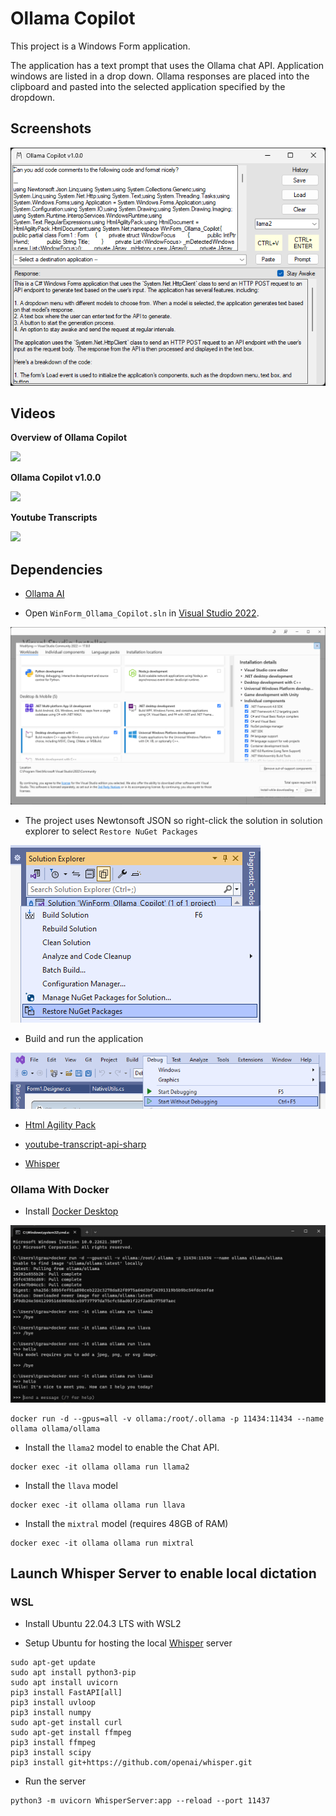 # Ollama Copilot

This project is a Windows Form application.

The application has a text prompt that uses the Ollama chat API. Application windows are listed in a drop down. Ollama responses are placed into the clipboard and pasted into the selected application specified by the dropdown.

## Screenshots

![image_1](images/image_1.png)

## Videos

**Overview of Ollama Copilot**

<a target="_blank" href="https://www.youtube.com/watch?v=4mKgcgBTwCo"><img src="https://img.youtube.com/vi/4mKgcgBTwCo/0.jpg"/></a>

**Ollama Copilot v1.0.0**

<a target="_blank" href="https://www.youtube.com/watch?v=Jh6jCRSlclk"><img src="https://img.youtube.com/vi/Jh6jCRSlclk/0.jpg"/></a>

**Youtube Transcripts**

<a target="_blank" href="https://www.youtube.com/watch?v=lY-6ZdsuHS8"><img src="https://img.youtube.com/vi/lY-6ZdsuHS8/0.jpg"/></a>

## Dependencies

* [Ollama AI](https://ollama.ai)

* Open `WinForm_Ollama_Copilot.sln` in [Visual Studio 2022](https://visualstudio.microsoft.com/).

![image_5](/images/image_5.png)

* The project uses Newtonsoft JSON so right-click the solution in solution explorer to select `Restore NuGet Packages`

![image_2](images/image_2.png)

* Build and run the application

![image_3](images/image_3.png)

* [Html Agility Pack](https://html-agility-pack.net/)

* [youtube-transcript-api-sharp](https://github.com/BobLd/youtube-transcript-api-sharp)

* [Whisper](https://github.com/openai/whisper.git)

### Ollama With Docker

* Install [Docker Desktop](https://www.docker.com/products/docker-desktop/)

![image_4](images/image_4.png)

```shell
docker run -d --gpus=all -v ollama:/root/.ollama -p 11434:11434 --name ollama ollama/ollama
```

* Install the `llama2` model to enable the Chat API.

```shell
docker exec -it ollama ollama run llama2
```

* Install the `llava` model

```shell
docker exec -it ollama ollama run llava
```

* Install the `mixtral` model (requires 48GB of RAM)

```shell
docker exec -it ollama ollama run mixtral
```

## Launch Whisper Server to enable local dictation

### WSL

* Install Ubuntu 22.04.3 LTS with WSL2

* Setup Ubuntu for hosting the local [Whisper](https://openai.com/research/whisper) server

```shell
sudo apt-get update
sudo apt install python3-pip
sudo apt install uvicorn
pip3 install FastAPI[all]
pip3 install uvloop
pip3 install numpy
sudo apt-get install curl
sudo apt-get install ffmpeg
pip3 install ffmpeg
pip3 install scipy
pip3 install git+https://github.com/openai/whisper.git
```

* Run the server

```shell
python3 -m uvicorn WhisperServer:app --reload --port 11437
```
